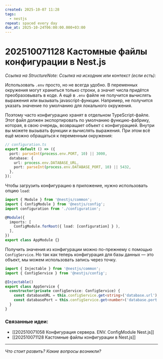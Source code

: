 ```yaml
---
created: 2025-10-07 11:28
tags:
  - nestjs
repeat: spaced every day
due_at: 2025-10-24T06:00:00.000+03:00
---
```

# 202510071128 Кастомные файлы конфигурации в Nest.js

*Ссылка на StructureNote:*
*Ссылка на исходник или контекст (если есть):* 

Использовать `.env` просто, но не всегда удобно. В переменных окружения могут храниться только строки, а значит числа придётся преобразовывать в коде. А ещё в `.env` файле не получится вычислять выражения или вызывать javascript-функции. Например, не получится указать значение по умолчанию для локального окружения.

Поэтому часто конфигурацию хранят в отдельном TypeScript-файле. Этот файл должен экспортировать по умолчанию функцию-фабрику, которая, в свою очередь, возвращает объект с конфигурацией. Внутри вы можете вызывать функции и вычислять выражения. При этом всё ещё можно обращаться к переменным окружения:

```ts
// configuration.ts
export default () => ({
  port: parseInt(process.env.PORT, 10) || 3000,
  database: {
    url: process.env.DATABASE_URL,
    port: parseInt(process.env.DATABASE_PORT, 10) || 5432,
  },
});
```

Чтобы загрузить конфигурацию в приложение, нужно использовать опцию `load`:

```ts
import { Module } from '@nestjs/common';
import { ConfigModule } from '@nestjs/config';
import configuration from './configuration';

@Module({
  imports: [
    ConfigModule.forRoot({ load: [configuration] } ),
  ],
})
export class AppModule {}
```

Получить значения из конфигурации можно по-прежнему с помощью `ConfigService`. Но так как теперь конфигурация для базы данных — это объект, мы можем использовать запись через точку.

```ts
import { Injectable } from '@nestjs/common';
import { ConfigService } from '@nestjs/config';

@Injectable()
export class AppService {
  constructor(private configService: ConfigService) {
    const databaseURL = this.configService.get<string>('database.url');
    const databasePort = this.configService.get<number>('database.port');
  }
}
```

### Связанные идеи:

* [[202510071058 Конфигурация сервера. ENV. ConfigModule Nest.js]]
* [[202510071128 Кастомные файлы конфигурации в Nest.js]]
---

*Что стоит развить? Какие вопросы возникли?*
